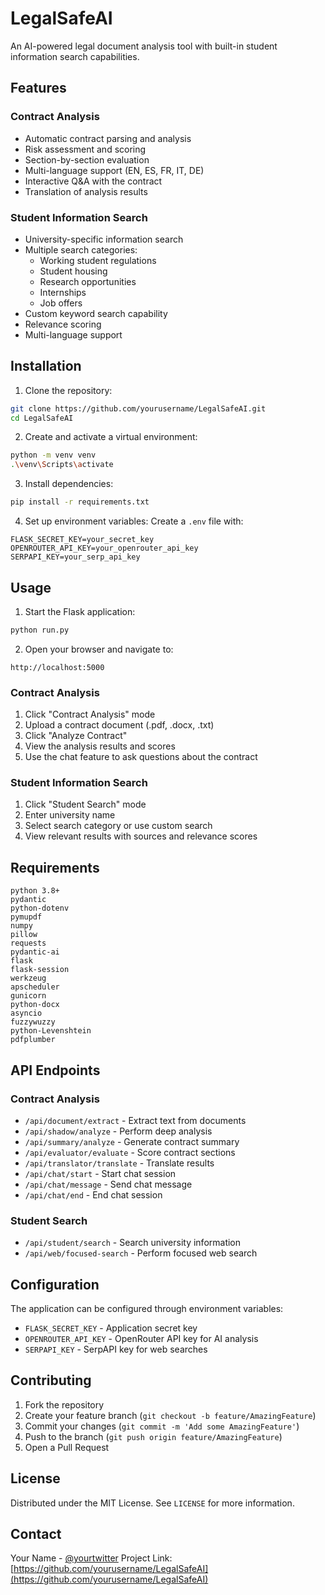 # LegalSafeAI

An AI-powered legal document analysis tool with built-in student information search capabilities.

## Features

### Contract Analysis
- Automatic contract parsing and analysis
- Risk assessment and scoring
- Section-by-section evaluation
- Multi-language support (EN, ES, FR, IT, DE)
- Interactive Q&A with the contract
- Translation of analysis results

### Student Information Search
- University-specific information search
- Multiple search categories:
  - Working student regulations
  - Student housing
  - Research opportunities
  - Internships
  - Job offers
- Custom keyword search capability
- Relevance scoring
- Multi-language support

## Installation

1. Clone the repository:
```bash
git clone https://github.com/yourusername/LegalSafeAI.git
cd LegalSafeAI
```

2. Create and activate a virtual environment:
```bash
python -m venv venv
.\venv\Scripts\activate
```

3. Install dependencies:
```bash
pip install -r requirements.txt
```

4. Set up environment variables:
Create a `.env` file with:
```env
FLASK_SECRET_KEY=your_secret_key
OPENROUTER_API_KEY=your_openrouter_api_key
SERPAPI_KEY=your_serp_api_key
```

## Usage

1. Start the Flask application:
```bash
python run.py
```

2. Open your browser and navigate to:
```
http://localhost:5000
```

### Contract Analysis
1. Click "Contract Analysis" mode
2. Upload a contract document (.pdf, .docx, .txt)
3. Click "Analyze Contract"
4. View the analysis results and scores
5. Use the chat feature to ask questions about the contract

### Student Information Search
1. Click "Student Search" mode
2. Enter university name
3. Select search category or use custom search
4. View relevant results with sources and relevance scores

## Requirements

```
python 3.8+
pydantic
python-dotenv
pymupdf
numpy
pillow
requests
pydantic-ai
flask
flask-session
werkzeug
apscheduler
gunicorn
python-docx
asyncio
fuzzywuzzy
python-Levenshtein
pdfplumber
```

## API Endpoints

### Contract Analysis
- `/api/document/extract` - Extract text from documents
- `/api/shadow/analyze` - Perform deep analysis
- `/api/summary/analyze` - Generate contract summary
- `/api/evaluator/evaluate` - Score contract sections
- `/api/translator/translate` - Translate results
- `/api/chat/start` - Start chat session
- `/api/chat/message` - Send chat message
- `/api/chat/end` - End chat session

### Student Search
- `/api/student/search` - Search university information
- `/api/web/focused-search` - Perform focused web search

## Configuration

The application can be configured through environment variables:
- `FLASK_SECRET_KEY` - Application secret key
- `OPENROUTER_API_KEY` - OpenRouter API key for AI analysis
- `SERPAPI_KEY` - SerpAPI key for web searches

## Contributing

1. Fork the repository
2. Create your feature branch (`git checkout -b feature/AmazingFeature`)
3. Commit your changes (`git commit -m 'Add some AmazingFeature'`)
4. Push to the branch (`git push origin feature/AmazingFeature`)
5. Open a Pull Request

## License

Distributed under the MIT License. See `LICENSE` for more information.

## Contact

Your Name - [@yourtwitter](https://twitter.com/yourtwitter)
Project Link: [https://github.com/yourusername/LegalSafeAI](https://github.com/yourusername/LegalSafeAI)